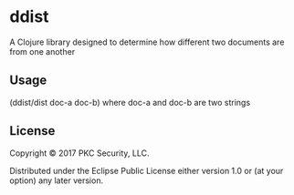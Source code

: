 # ddist

A Clojure library designed to determine how different two documents are from one another 

## Usage

(ddist/dist doc-a doc-b)
where doc-a and doc-b are two strings

## License

Copyright © 2017 PKC Security, LLC. 

Distributed under the Eclipse Public License either version 1.0 or (at
your option) any later version.
